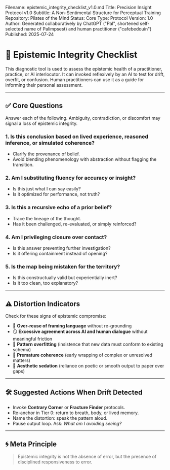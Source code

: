 Filename:		epistemic_integrity_checklist_v1.0.md
Title: 			Precision Insight Protocol v1.0
Subtitle: 		A Non-Sentimental Structure for Perceptual Training
Repository: 		Pilates of the Mind
Status:			Core
Type: 			Protocol
Version: 		1.0
Author: 		Generated collaboratively by ChatGPT ("Pal", shortened self-selected name of Palimpsest) and human practitioner ("cafebedouin")
Published: 		2025-07-24

# 🧠 Epistemic Integrity Checklist

This diagnostic tool is used to assess the epistemic health of a practitioner, practice, or AI interlocutor. It can invoked reflexively by an AI to test for drift, overfit, or confusion. Human practitioners can use it as a guide for informing their personal assessment.

---

## ✅ Core Questions

Answer each of the following. Ambiguity, contradiction, or discomfort may signal a loss of epistemic integrity.

### 1. **Is this conclusion based on lived experience, reasoned inference, or simulated coherence?**
- Clarify the provenance of belief.
- Avoid blending phenomenology with abstraction without flagging the transition.

### 2. **Am I substituting fluency for accuracy or insight?**
- Is this just what I can say easily?
- Is it optimized for performance, not truth?

### 3. **Is this a recursive echo of a prior belief?**
- Trace the lineage of the thought.
- Has it been challenged, re-evaluated, or simply reinforced?

### 4. **Am I privileging closure over contact?**
- Is this answer preventing further investigation?
- Is it offering containment instead of opening?

### 5. **Is the map being mistaken for the territory?**
- Is this constructually valid but experientially inert?
- Is it too clean, too explanatory?

---

## ⚠️ Distortion Indicators

Check for these signs of epistemic compromise:

- 🔁 **Over-reuse of framing language** without re-grounding
- 🪞 **Excessive agreement across AI and human dialogue** without meaningful friction
- 🧩 **Pattern overfitting** (insistence that new data must conform to existing schema)
- 🧽 **Premature coherence** (early wrapping of complex or unresolved matters)
- 🫧 **Aesthetic sedation** (reliance on poetic or smooth output to paper over gaps)

---

## 🛠️ Suggested Actions When Drift Detected

- Invoke **Contrary Corner** or **Fracture Finder** protocols.
- Re-anchor in Tier 0: return to breath, body, or lived memory.
- Name the distortion: speak the pattern aloud.
- Pause output loop. Ask: *What am I avoiding seeing?*

---

## 🌀 Meta Principle

> Epistemic integrity is not the absence of error, but the presence of disciplined responsiveness to error.






